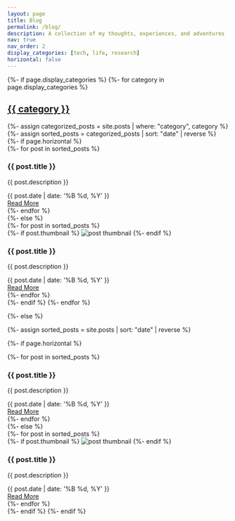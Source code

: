 ```yaml
---
layout: page
title: Blog
permalink: /blog/
description: A collection of my thoughts, experiences, and adventures
nav: true
nav_order: 2
display_categories: [tech, life, research]
horizontal: false
---
```


<div class="projects">
{%- if page.display_categories %}
  <!-- Display categorized posts -->
  {%- for category in page.display_categories %}
  <a id="{{ category }}" href=".#{{ category }}">
    <h2 class="category">{{ category }}</h2>
  </a>
  {%- assign categorized_posts = site.posts | where: "category", category %}
  {%- assign sorted_posts = categorized_posts | sort: "date" | reverse %}
  <!-- Generate cards for each post -->
  {%- if page.horizontal %}
  <div class="container">
    <div class="row row-cols-1 row-cols-md-2">
    {%- for post in sorted_posts %}
      <div class="col">
        <div class="card hoverable">
          <div class="card-body">
            <h3 class="card-title">{{ post.title }}</h3>
            <p class="card-text">{{ post.description }}</p>
            <div class="row ml-1 mr-1 p-0">
              <div class="post-meta">
                <i class="fas fa-calendar fa-sm"></i> {{ post.date | date: '%B %d, %Y' }}
              </div>
            </div>
            <div class="row ml-1 mr-1 p-0">
              <div class="btn-group">
                <a href="{{ post.url | relative_url }}" class="btn btn-sm z-depth-0" role="button">Read More</a>
              </div>
            </div>
          </div>
        </div>
      </div>
    {%- endfor %}
    </div>
  </div>
  {%- else %}
  <div class="row row-cols-1 row-cols-md-3">
    {%- for post in sorted_posts %}
    <div class="col">
      <div class="card hoverable">
        {%- if post.thumbnail %}
        <img src="{{ post.thumbnail | relative_url }}" class="card-img-top" alt="post thumbnail">
        {%- endif %}
        <div class="card-body">
          <h3 class="card-title">{{ post.title }}</h3>
          <p class="card-text">{{ post.description }}</p>
          <div class="row ml-1 mr-1 p-0">
            <div class="post-meta">
              <i class="fas fa-calendar fa-sm"></i> {{ post.date | date: '%B %d, %Y' }}
            </div>
          </div>
          <div class="row ml-1 mr-1 p-0">
            <div class="btn-group">
              <a href="{{ post.url | relative_url }}" class="btn btn-sm z-depth-0" role="button">Read More</a>
            </div>
          </div>
        </div>
      </div>
    </div>
    {%- endfor %}
  </div>
  {%- endif %}
  {%- endfor %}

{%- else %}
<!-- Display posts without categories -->
{%- assign sorted_posts = site.posts | sort: "date" | reverse %}

<!-- Generate cards for each post -->
{%- if page.horizontal %}
<div class="container">
  <div class="row row-cols-1 row-cols-md-2">
  {%- for post in sorted_posts %}
    <div class="col">
      <div class="card hoverable">
        <div class="card-body">
          <h3 class="card-title">{{ post.title }}</h3>
          <p class="card-text">{{ post.description }}</p>
          <div class="row ml-1 mr-1 p-0">
            <div class="post-meta">
              <i class="fas fa-calendar fa-sm"></i> {{ post.date | date: '%B %d, %Y' }}
            </div>
          </div>
          <div class="row ml-1 mr-1 p-0">
            <div class="btn-group">
              <a href="{{ post.url | relative_url }}" class="btn btn-sm z-depth-0" role="button">Read More</a>
            </div>
          </div>
        </div>
      </div>
    </div>
  {%- endfor %}
  </div>
</div>
{%- else %}
<div class="row row-cols-1 row-cols-md-3">
  {%- for post in sorted_posts %}
  <div class="col">
    <div class="card hoverable">
      {%- if post.thumbnail %}
      <img src="{{ post.thumbnail | relative_url }}" class="card-img-top" alt="post thumbnail">
      {%- endif %}
      <div class="card-body">
        <h3 class="card-title">{{ post.title }}</h3>
        <p class="card-text">{{ post.description }}</p>
        <div class="row ml-1 mr-1 p-0">
          <div class="post-meta">
            <i class="fas fa-calendar fa-sm"></i> {{ post.date | date: '%B %d, %Y' }}
          </div>
        </div>
        <div class="row ml-1 mr-1 p-0">
          <div class="btn-group">
            <a href="{{ post.url | relative_url }}" class="btn btn-sm z-depth-0" role="button">Read More</a>
          </div>
        </div>
      </div>
    </div>
  </div>
  {%- endfor %}
</div>
{%- endif %}
{%- endif %}
</div>
